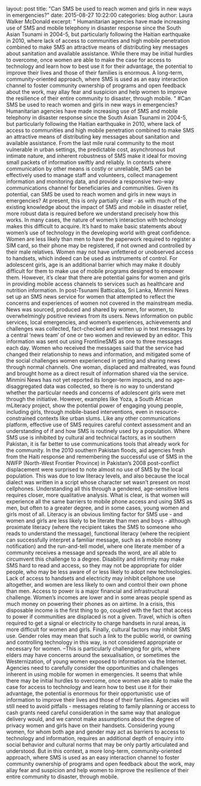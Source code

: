 layout: posttitle:  "Can SMS be used to reach women and girls in new ways in emergencies?"date:   2015-08-27 10:22:00categories: blogauthor: Laura Walker McDonaldexcerpt: " Humanitarian agencies have made increasing use of SMS and mobile telephony in disaster response since the South Asian Tsunami in 2004-5, but particularly following the Haitian earthquake in 2010, where lack of access to communities and high mobile penetration combined to make SMS an attractive means of distributing key messages about sanitation and available assistance. While there may be initial hurdles to overcome, once women are able to make the case for access to technology and learn how to best use it for their advantage, the potential to improve their lives and those of their families is enormous. A long-term, community-oriented approach, where SMS is used as an easy interaction channel to foster community ownership of programs and open feedback about the work, may allay fear and suspicion and help women to improve the resilience of their entire community to disaster, through mobile. “#Can SMS be used to reach women and girls in new ways in emergencies?Humanitarian agencies have made increasing use of SMS and mobile telephony in disaster response since the South Asian Tsunami in 2004-5, but particularly following the Haitian earthquake in 2010, where lack of access to communities and high mobile penetration combined to make SMS an attractive means of distributing key messages about sanitation and available assistance. From the last mile rural community to the most vulnerable in urban settings, the predictable cost, asynchronous but intimate nature, and inherent robustness of SMS make it ideal for moving small packets of information swiftly and reliably. In contexts where communication by other means is costly or unreliable, SMS can be effectively used to manage staff and volunteers, collect management information and monitoring data, and provide a responsive two-way communications channel for beneficiaries and communities.Given its potential, can SMS be used to reach women and girls in new ways in emergencies? At present, this is only partially clear - as with much of the existing knowledge about the impact of SMS and mobile in disaster relief, more robust data is required before we understand precisely how this works. In many cases, the nature of women’s interaction with technology makes this difficult to acquire. It’s hard to make basic statements about women’s use of technology in the developing world with great confidence. Women are less likely than men to have the paperwork required to register a SIM card, so their phone may be registered, if not owned and controlled by their male relatives. Women may not have unfettered or unobserved access to handsets, which indeed can be used as instruments of control. For adolescent girls, age is an additional barrier which may make it doubly difficult for them to make use of mobile programs designed to empower them.  However, it’s clear that there are potential gains for women and girls in providing mobile access channels to services such as healthcare and nutrition information.In post-Tsunami Batticaloa, Sri Lanka, Minmini News set up an SMS news service for women that attempted to reflect the concerns and experiences of women not covered in the mainstream media. News was sourced, produced and shared by women, for women, to overwhelmingly positive reviews from its users. News information on public services, local emergencies, and women’s experiences, achievements and challenges was collected, fact-checked and written up in text messages by a central ‘news team’ of one or two women and reviewed by an editor. This information was sent out using FrontlineSMS as one to three messages each day. Women who received the messages said that the service had changed their relationship to news and information, and mitigated some of the social challenges women experienced in getting and sharing news through normal channels. One woman, displaced and maltreated, was found and brought home as a direct result of information shared via the service. Minmini News has not yet reported its longer-term impacts, and no age-disaggregated data was collected, so there is no way to understand whether the particular needs and concerns of adolescent girls were met through the initiative. However, examples like Yoza, a South African mLiteracy project, show the potential power of engaging young people, including girls, through mobile-based interventions, even in resource-constrained contexts like urban slums.Like any other communications platform, effective use of SMS requires careful context assessment and an understanding of if and how SMS is routinely used by a population. Where SMS use is inhibited by cultural and technical factors, as in southern Pakistan, it is far better to use communications tools that already work for the community. In the 2010 southern Pakistan floods, aid agencies fresh from the Haiti response and remembering the successful use of SMS in the NWFP (North-West Frontier Province) in Pakistan’s 2008 post-conflict displacement were surprised to note almost no use of SMS by the local population. This was due to low literacy levels, and also because the local dialect was written in a script whose character set wasn’t present on most cellphones.Understanding all this through a gendered, age-sensitive lens requires closer, more qualitative analysis. What is clear, is that women will experience all the same barriers to mobile phone access and using SMS as men, but often to a greater degree, and in some cases, young women and girls most of all. Literacy is an obvious limiting factor for SMS use - and women and girls are less likely to be literate than men and boys - although proximate literacy (where the recipient takes the SMS to someone who reads to understand the message), functional literacy (where the recipient can successfully interpret a familiar message, such as a mobile money notification) and the run-and-tell model, where one literate member of a community receives a message and spreads the word, are all able to circumvent this challenge to a degree. Disability and infirmity may make SMS hard to read and access, so they may not be appropriate for older people, who may be less aware of or less likely to adopt new technologies. Lack of access to handsets and electricity may inhibit cellphone use altogether, and women are less likely to own and control their own phone than men. Access to power is a major financial and infrastructural challenge. Women’s incomes are lower and in some areas people spend as much money on powering their phones as on airtime. In a crisis, this disposable income is the first thing to go, coupled with the fact that access to power if communities are displaced is not a given. Travel, which is often required to get a signal or electricity to charge handsets in rural areas, is more difficult for women and girls. Finally, cultural factors may inhibit SMS use. Gender roles may mean that such a link to the public world, or owning and controlling technology in this way, is not considered appropriate or necessary for women. –This is particularly challenging for girls, where elders may have concerns around the sexualisation, or sometimes the Westernization, of young women exposed to information via the Internet.Agencies need to carefully consider the opportunities and challenges inherent in using mobile for women in emergencies. It seems that while there may be initial hurdles to overcome, once women are able to make the case for access to technology and learn how to best use it for their advantage, the potential is enormous for their opportunistic use of information to improve their lives and those of their families. Agencies will still need to avoid pitfalls - messages relating to family planning or access to cash grants need careful consideration in the same way that analogue delivery would, and we cannot make assumptions about the degree of privacy women and girls have on their handsets. Considering young women, for whom both age and gender may act as barriers to access to technology and information, requires an additional depth of enquiry into social behavior and cultural norms that may be only partly articulated and understood. But in this context, a more long-term, community-oriented approach, where SMS is used as an easy interaction channel to foster community ownership of programs and open feedback about the work, may allay fear and suspicion and help women to improve the resilience of their entire community to disaster, through mobile. 